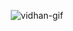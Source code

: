 <p align="center">
  <img src="https://github.com/user-attachments/assets/500d0356-5f4c-4ce4-8a1f-0813d8350deb" alt="vidhan-gif">
</p>
